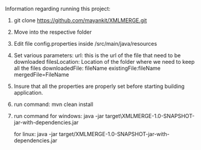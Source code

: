Information regarding running this project:
1) git clone https://github.com/mayankit/XMLMERGE.git
2) Move into the respective folder
3) Edit file config.properties inside /src/main/java/resources
4) Set various parameters:
   url: this is the url of the file that need to be downloaded
   filesLocation: Location of the folder where we need to keep all the files
   downloadedFile: fileName
   existingFile:fileName
   mergedFile=FileName
5) Insure that all the properties are properly set before starting building application.
6) run command:
   mvn clean install
7) run command
    for windows:
    java -jar target\XMLMERGE-1.0-SNAPSHOT-jar-with-dependencies.jar
    
    for linux:
    java -jar target/XMLMERGE-1.0-SNAPSHOT-jar-with-dependencies.jar
